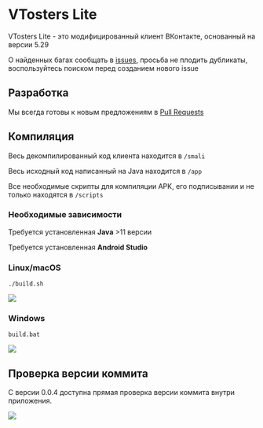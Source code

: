 # VTosters Lite

VTosters Lite - это модифицированный клиент ВКонтакте, основанный на версии 5.29

О найденных багах сообщать в [issues](https://github.com/vtosters/lite/issues), просьба не плодить дубликаты, воспользуйтесь поиском перед созданием нового issue

## Разработка
Мы всегда готовы к новым предложениям в [Pull Requests](https://github.com/vtosters/lite/pulls)

## Компиляция
Весь декомпилированный код клиента находится в `/smali`

Весь исходный код написанный на Java находится в `/app`

Все необходимые скрипты для компиляции APK, его подписывании и не только находятся в `/scripts`

### Необходимые зависимости
Требуется установленная **Java** >11 версии

Требуется установленная **Android Studio**

### Linux/macOS
```
./build.sh
```

![](https://cdn.discordapp.com/attachments/762063967979175946/961657476317581393/unknown.png)


### Windows
```
build.bat
```

![](https://cdn.discordapp.com/attachments/762063967979175946/961658465204465754/unknown.png)


## Проверка версии коммита

С версии 0.0.4 доступна прямая проверка версии коммита внутри приложения.

![](https://media.discordapp.net/attachments/762063967979175946/957344234640408606/Screenshot_20220326-212257_VTLite__01.png)